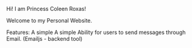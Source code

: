 Hi! I am Princess Coleen Roxas!

Welcome to my Personal Website.

Features:
A simple 
A simple 
Ability for users to send messages through Email. (Emailjs - backend tool)
